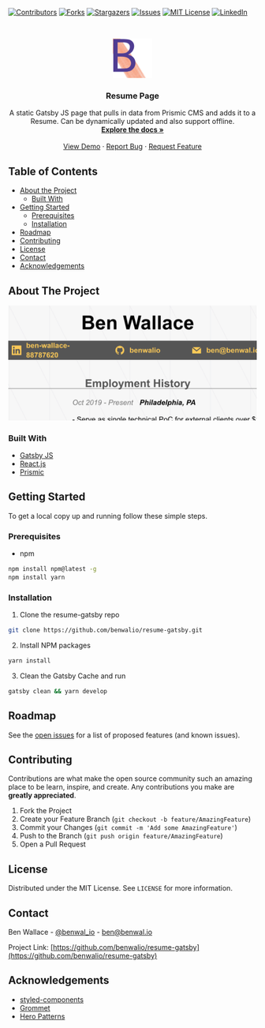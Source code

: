 <!-- PROJECT SHIELDS -->
<!--
*** I'm using markdown "reference style" links for readability.
*** Reference links are enclosed in brackets [ ] instead of parentheses ( ).
*** See the bottom of this document for the declaration of the reference variables
*** for contributors-url, forks-url, etc. This is an optional, concise syntax you may use.
*** https://www.markdownguide.org/basic-syntax/#reference-style-links
-->
[![Contributors][contributors-shield]][contributors-url]
[![Forks][forks-shield]][forks-url]
[![Stargazers][stars-shield]][stars-url]
[![Issues][issues-shield]][issues-url]
[![MIT License][license-shield]][license-url]
[![LinkedIn][linkedin-shield]][linkedin-url]



<!-- PROJECT LOGO -->
<br />
<p align="center">
  <a href="https://github.com/benwalio/resume-gatsby">
    <img src="src/assets/img/logo.png" alt="Logo" width="80" height="80">
  </a>

  <h3 align="center">Resume Page</h3>

  <p align="center">
    A static Gatsby JS page that pulls in data from Prismic CMS and adds it to a Resume. Can be dynamically updated and also support offline. 
    <br />
    <a href="https://github.com/benwalio/resume-gatsby"><strong>Explore the docs »</strong></a>
    <br />
    <br />
    <a href="https://github.com/benwalio/resume-gatsby">View Demo</a>
    ·
    <a href="https://github.com/benwalio/resume-gatsby/issues">Report Bug</a>
    ·
    <a href="https://github.com/benwalio/resume-gatsby/issues">Request Feature</a>
  </p>
</p>



<!-- TABLE OF CONTENTS -->
## Table of Contents

* [About the Project](#about-the-project)
  * [Built With](#built-with)
* [Getting Started](#getting-started)
  * [Prerequisites](#prerequisites)
  * [Installation](#installation)
* [Roadmap](#roadmap)
* [Contributing](#contributing)
* [License](#license)
* [Contact](#contact)
* [Acknowledgements](#acknowledgements)



<!-- ABOUT THE PROJECT -->
## About The Project

[![Resume Screen Shot][product-screenshot]](https://resume.benwal.io)

### Built With

* [Gatsby JS](gatsbyjs.org/)
* [React.js](reactjs.org/)
* [Prismic](prismic.io/)



<!-- GETTING STARTED -->
## Getting Started

To get a local copy up and running follow these simple steps.

### Prerequisites

* npm
```sh
npm install npm@latest -g
npm install yarn
```

### Installation
 
1. Clone the resume-gatsby repo
```sh
git clone https://github.com/benwalio/resume-gatsby.git
```
2. Install NPM packages
```sh
yarn install
```
3. Clean the Gatsby Cache and run
```sh
gatsby clean && yarn develop
```


<!-- ROADMAP -->
## Roadmap

See the [open issues](https://github.com/benwalio/resume-gatsby/issues) for a list of proposed features (and known issues).



<!-- CONTRIBUTING -->
## Contributing

Contributions are what make the open source community such an amazing place to be learn, inspire, and create. Any contributions you make are **greatly appreciated**.

1. Fork the Project
2. Create your Feature Branch (`git checkout -b feature/AmazingFeature`)
3. Commit your Changes (`git commit -m 'Add some AmazingFeature'`)
4. Push to the Branch (`git push origin feature/AmazingFeature`)
5. Open a Pull Request



<!-- LICENSE -->
## License

Distributed under the MIT License. See `LICENSE` for more information.



<!-- CONTACT -->
## Contact

Ben Wallace - [@benwal_io](https://twitter.com/benwal_io) - ben@benwal.io

Project Link: [https://github.com/benwalio/resume-gatsby](https://github.com/benwalio/resume-gatsby)



<!-- ACKNOWLEDGEMENTS -->
## Acknowledgements

* [styled-components](styled-components.com/)
* [Grommet](https://v2.grommet.io/)
* [Hero Patterns](https://www.heropatterns.com/)





<!-- MARKDOWN LINKS & IMAGES -->
<!-- https://www.markdownguide.org/basic-syntax/#reference-style-links -->
[contributors-shield]: https://img.shields.io/github/contributors/benwalio/resume-gatsby
[contributors-url]: https://github.com/othneildrew/Best-README-Template/graphs/contributors
[forks-shield]: https://img.shields.io/github/forks/benwalio/resume-gatsby
[forks-url]: https://github.com/benwalio/resume-gatsby/network/members
[stars-shield]: https://img.shields.io/github/stars/benwalio/resume-gatsby
[stars-url]: https://github.com/benwalio/resume-gatsby/stargazers
[issues-shield]: https://img.shields.io/github/issues/benwalio/resume-gatsby
[issues-url]: https://github.com/benwalio/resume-gatsby/issues
[license-shield]: https://img.shields.io/github/license/benwalio/resume-gatsby
[license-url]: https://github.com/benwalio/resume-gatsby/blob/master/LICENSE
[linkedin-shield]: https://img.shields.io/badge/-LinkedIn-black.svg?style=flat-square&logo=linkedin&colorB=555
[linkedin-url]: https://www.linkedin.com/in/ben-wallace-88787620/
[product-screenshot]: src/assets/img/screenshot.png
